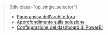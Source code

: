 > [!div class="op_single_selector"]
> * [Panoramica dell'architettura](../articles/machine-learning/team-data-science-process/cortana-analytics-playbook-vehicle-telemetry.md)
> * [Approfondimento sulla soluzione](../articles/machine-learning/team-data-science-process/cortana-analytics-playbook-vehicle-telemetry-deep-dive.md)
> * [Configurazione del dashboard di PowerBI](../articles/machine-learning/team-data-science-process/cortana-analytics-playbook-vehicle-telemetry-powerbi.md)
> 
> 

